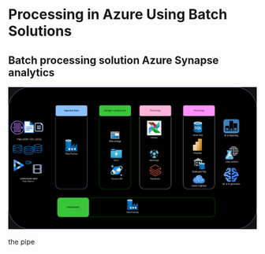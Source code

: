 # Processing in Azure Using Batch Solutions


## Batch processing solution Azure Synapse analytics

![Azure Data Factory Architecture](./building-batch.png)

the pipe